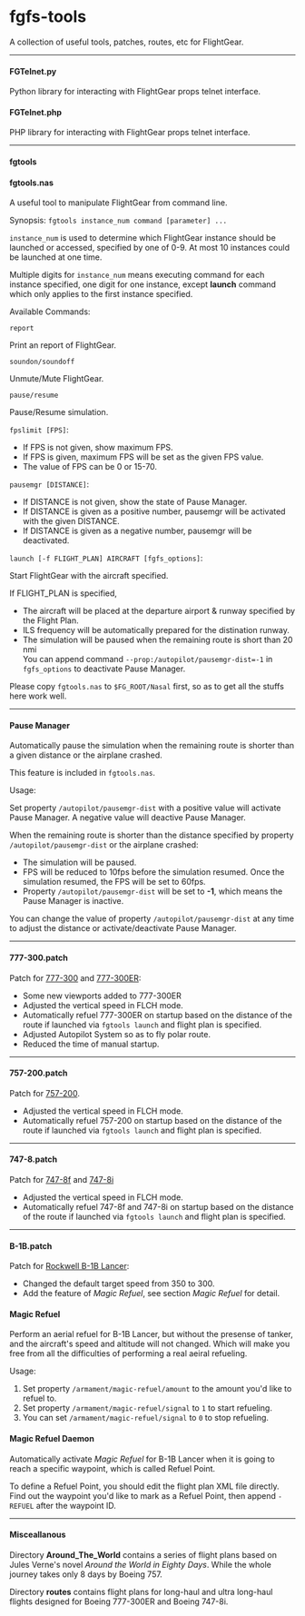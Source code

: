 fgfs-tools
==========

A collection of useful tools, patches, routes, etc for FlightGear.

---

#### FGTelnet.py

Python library for interacting with FlightGear props telnet interface.

#### FGTelnet.php

PHP library for interacting with FlightGear props telnet interface.

---

#### fgtools
#### fgtools.nas

A useful tool to manipulate FlightGear from command line.

Synopsis: `fgtools instance_num command [parameter] ...`

`instance_num` is used to determine which FlightGear instance should be launched or accessed, specified by one of 0-9. At most 10 instances could be launched at one time.

Multiple digits for `instance_num` means executing command for each instance specified, one digit for one instance, except **launch** command which only applies to the first instance specified.

Available Commands:

`report`

Print an report of FlightGear.

`soundon/soundoff`

Unmute/Mute FlightGear.

`pause/resume`

Pause/Resume simulation.

`fpslimit [FPS]`:

* If FPS is not given, show maximum FPS.
* If FPS is given, maximum FPS will be set as the given FPS value.
* The value of FPS can be 0 or 15-70.

`pausemgr [DISTANCE]`:

* If DISTANCE is not given, show the state of Pause Manager.
* If DISTANCE is given as a positive number, pausemgr will be activated with the given DISTANCE.
* If DISTANCE is given as a negative number, pausemgr will be deactivated.

`launch [-f FLIGHT_PLAN] AIRCRAFT [fgfs_options]`:

Start FlightGear with the aircraft specified.

If FLIGHT_PLAN is specified,

* The aircraft will be placed at the departure airport & runway specified by the Flight Plan.
* ILS frequency will be automatically prepared for the distination runway.
* The simulation will be paused when the remaining route is short than 20 nmi  
  You can append command `--prop:/autopilot/pausemgr-dist=-1` in `fgfs_options` to deactivate Pause Manager.

Please copy `fgtools.nas` to `$FG_ROOT/Nasal` first, so as to get all the stuffs here work well.

---

#### Pause Manager

Automatically pause the simulation when the remaining route is shorter than a given distance or the airplane crashed.

This feature is included in `fgtools.nas`.

Usage:

Set property `/autopilot/pausemgr-dist` with a positive value will activate Pause Manager. A negative value will deactive Pause Manager.

When the remaining route is shorter than the distance specified by property `/autopilot/pausemgr-dist` or the airplane crashed:

* The simulation will be paused.
* FPS will be reduced to 10fps before the simulation resumed. Once the simulation resumed, the FPS will be set to 60fps.
* Property `/autopilot/pausemgr-dist` will be set to **-1**, which means the Pause Manager is inactive.

You can change the value of property `/autopilot/pausemgr-dist` at any time to adjust the distance or activate/deactivate Pause Manager.

---

#### 777-300.patch

Patch for [777-300](https://code.google.com/p/b773-flightgear/) and [777-300ER](https://code.google.com/p/b773-flightgear/):

* Some new viewports added to 777-300ER
* Adjusted the vertical speed in FLCH mode.
* Automatically refuel 777-300ER on startup based on the distance of the route if launched via `fgtools launch` and flight plan is specified.
* Adjusted Autopilot System so as to fly polar route.
* Reduced the time of manual startup.

---

#### 757-200.patch

Patch for [757-200](http://mirrors.ibiblio.org/pub/mirrors/flightgear/ftp/Aircraft-3.4/757-200_20150111.zip).

* Adjusted the vertical speed in FLCH mode.
* Automatically refuel 757-200 on startup based on the distance of the route if launched via `fgtools launch` and flight plan is specified.

---

#### 747-8.patch

Patch for [747-8f](http://mirrors.ibiblio.org/pub/mirrors/flightgear/ftp/Aircraft-3.4/747-8i_20150111.zip) and [747-8i](http://mirrors.ibiblio.org/pub/mirrors/flightgear/ftp/Aircraft-3.4/747-8i_20150111.zip)

* Adjusted the vertical speed in FLCH mode.
* Automatically refuel 747-8f and 747-8i on startup based on the distance of the route if launched via `fgtools launch` and flight plan is specified.

---

#### B-1B.patch

Patch for [Rockwell B-1B Lancer](ftp://ftp.de.flightgear.org/pub/fgfs/Aircraft-3.2/B-1B_20130823.zip):

* Changed the default target speed from 350 to 300.
* Add the feature of *Magic Refuel*, see section *Magic Refuel* for detail.

#### Magic Refuel

Perform an aerial refuel for B-1B Lancer, but without the presense of tanker, and the aircraft's speed and altitude will not changed. Which will make you free from all the difficulties of performing a real aeiral refueling.

Usage:

1. Set property `/armament/magic-refuel/amount` to the amount you'd like to refuel to.
2. Set property `/armament/magic-refuel/signal` to `1` to start refueling.
3. You can set `/armament/magic-refuel/signal` to `0` to stop refueling.

#### Magic Refuel Daemon

Automatically activate _Magic Refuel_ for B-1B Lancer when it is going to reach a specific waypoint, which is called Refuel Point.

To define a Refuel Point, you should edit the flight plan XML file directly. Find out the waypoint you'd like to mark as a Refuel Point, then append `-REFUEL` after the waypoint ID.

---

#### Misceallanous

Directory __Around_The_World__ contains a series of flight plans based on Jules Verne's novel _Around the World in Eighty Days_. While the whole journey takes only 8 days by Boeing 757.

Directory __routes__ contains flight plans for long-haul and ultra long-haul flights designed for Boeing 777-300ER and Boeing 747-8i.

